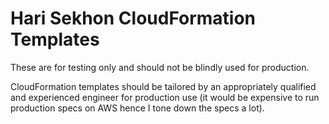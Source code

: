 Hari Sekhon CloudFormation Templates
====================================

These are for testing only and should not be blindly used for production.

CloudFormation templates should be tailored by an appropriately qualified and experienced engineer for production use (it would be expensive to run production specs on AWS hence I tone down the specs a lot).
